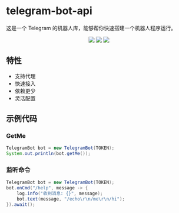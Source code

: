 # telegram-bot-api

这是一个 Telegram 的机器人库，能够帮你快速搭建一个机器人程序运行。

<p align="center">
    <a href="https://travis-ci.org/biezhi/telegram-bot-api"><img src="https://img.shields.io/travis/biezhi/telegram-bot-api.svg?style=flat-square"></a>
    <a href="http://search.maven.org/#search%7Cga%7C1%7Coh-my-request"><img src="https://img.shields.io/maven-central/v/io.github.biezhi/telegram-bot-api.svg?style=flat-square"></a>
    <a href="LICENSE"><img src="https://img.shields.io/badge/license-Apache%202-4EB1BA.svg?style=flat-square"></a>
</p>

## 特性

- 支持代理
- 快速接入
- 依赖更少
- 灵活配置

## 示例代码

### GetMe

```java
TelegramBot bot = new TelegramBot(TOKEN);
System.out.println(bot.getMe());
```

### 监听命令

```java
TelegramBot bot = new TelegramBot(TOKEN);
bot.onCmd("/help", message -> {
    log.info("收到消息: {}", message);
    bot.text(message, "/echo\r\n/me\r\n/hi");
}).await();
```